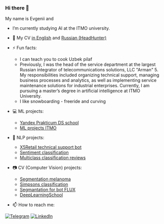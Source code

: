 ### Hi there 👋

My name is Evgenii and
- I’m currently studying AI at the ITMO university.
- :memo: My CV [in English](https://github.com/sad-bkt/resume/blob/master/Resume.pdf) and [Russian (HeadHunter)](https://spb.hh.ru/resume/54754122ff0be3d98a0039ed1f753945497059)
- ⚡ Fun facts:
  - I can teach you to cook Uzbek pilaf
  - Previously, I was the head of the service department at the largest Russian integrator of telecommunications solutions, LLC "Arman" 5. My responsibilities included organizing technical support, managing business processes and analytics, as well as implementing service maintenance solutions for industrial enterprises. Currently, I am pursuing a master’s degree in artificial intelligence at ITMO University.
  - I like snowboarding - freeride and curving
    
- :computer: ML projects:
  - [Yandex Prakticum DS school](https://github.com/nonodoubt/YandexPracticum)
  - [ML projects ITMO](https://github.com/nonodoubt/ML-ITMO)

- :newspaper: NLP projects:
  - [X5Retail technical support bot](https://github.com/Edipool/chatbot_support_for_X5)
  - [Sentiment classification](https://github.com/nonodoubt/YandexPracticum/blob/main/Project_11%20ML%20NLP%20toxic%20comments.ipynb)
  - [Multiclass classification reviews](https://github.com/nonodoubt/NLP)

- :camera: CV (Computer Vision) projects:
  - [Segmentation melanoma](https://github.com/nonodoubt/CV-Melanoma-Segmentation)
  - [Simpsons classification](https://github.com/nonodoubt/DLS-computer_vision/blob/main/Simpsons%20classification.ipynb)
  - [Segmantation for bot FLUX](https://github.com/nonodoubt/Voobrazhatorr)
  - [DeepLearningSchool](https://github.com/nonodoubt/DLS-computer_vision)

- 📫 How to reach me:

[![Telegram](https://img.shields.io/badge/--telegram?label=Telegram&logo=telegram&style=social)](https://t.me/nonodoubt) 
 [![LinkedIn](https://img.shields.io/badge/--linkedin?label=LinkedIn&logo=LinkedIn&style=social)](https://www.linkedin.com/in/evgenii-fomin-461899152/) 
<!--[![Gmail](https://img.shields.io/badge/--linkedin?label=Gmail&logo=gmail&style=social)](mailto:samnumbula@gmail.com) -->

<!--
**sad-bkt/sad-bkt** is a ✨ _special_ ✨ repository because its `README.md` (this file) appears on your GitHub profile.

Here are some ideas to get you started:

- 🔭 I’m currently working on ...
- 🌱 I’m currently learning ...
- 👯 I’m looking to collaborate on ...
- 🤔 I’m looking for help with ...
- 💬 Ask me about ...
- 📫 How to reach me: ...
- 😄 Pronouns: ...
- ⚡ Fun fact: ...
-->
